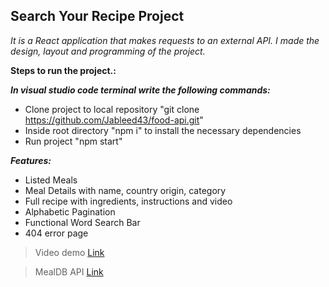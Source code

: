 ## Search Your Recipe Project

*It is a React application that makes requests to an external API.
I made the design, layout and programming of the project.*

**Steps to run the project.:**

***In visual studio code terminal write the following commands:***
   - Clone project to local repository "git clone https://github.com/Jableed43/food-api.git"
   - Inside root directory "npm i" to install the necessary dependencies
   - Run project  "npm start"
   
   ***Features:***
   - Listed Meals
   - Meal Details with name, country origin, category
   - Full recipe with ingredients, instructions and video
   - Alphabetic Pagination
   - Functional Word Search Bar
   - 404 error page
   
> Video demo [Link](https://youtu.be/WpB6-mxlO00)


> MealDB API [Link](https://www.themealdb.com/api.php)
